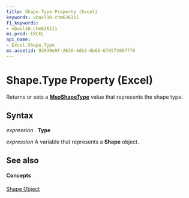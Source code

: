 ```yaml
---
title: Shape.Type Property (Excel)
keywords: vbaxl10.chm636111
f1_keywords:
- vbaxl10.chm636111
ms.prod: EXCEL
api_name:
- Excel.Shape.Type
ms.assetid: 93939e9f-2630-4db2-6b66-6705720877f6
---
```



# Shape.Type Property (Excel)

Returns or sets a  **[MsoShapeType](http://msdn.microsoft.com/library/msoshapetype-enumeration-office%28Office.15%29.aspx)** value that represents the shape type.


## Syntax

 _expression_ . **Type**

 _expression_ A variable that represents a **Shape** object.


## See also


#### Concepts


[Shape Object](shape-object-excel.md)


